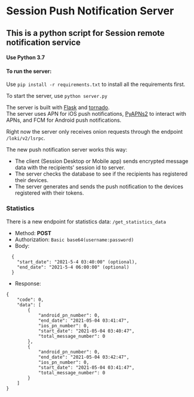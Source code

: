 # Session Push Notification Server

## This is a python script for Session remote notification service

#### Use Python 3.7
#### To run the server:
Use `pip install -r requirements.txt` to install all the requirements first.


To start the server, use `python server.py`


The server is built with [Flask](https://github.com/pallets/flask) and [tornado](https://github.com/tornadoweb/tornado).  
The server uses APN for iOS push notifications, [PyAPNs2](https://github.com/Pr0Ger/PyAPNs2) to interact with APNs, and FCM for Android push notifications.

Right now the server only receives onion requests through the endpoint `/loki/v2/lsrpc`.

The new push notification server works this way:
- The client (Session Desktop or Mobile app) sends encrypted message data with the recipients' session id to server.
- The server checks the database to see if the recipients has registered their devices.
- The server generates and sends the push notification to the devices registered with their tokens.

### Statistics
There is a new endpoint for statistics data:  `/get_statistics_data`
- Method: **POST**
- Authorization: ```Basic base64(username:password)```
- Body: 
```
  { 
    "start_date": "2021-5-4 03:40:00" (optional),
    "end_date": "2021-5-4 06:00:00" (optional)
  }
  ```
- Response:
```
{
    "code": 0,
    "data": [
        {
            "android_pn_number": 0,
            "end_date": "2021-05-04 03:41:47",
            "ios_pn_number": 0,
            "start_date": "2021-05-04 03:40:47",
            "total_message_number": 0
        },
        {
            "android_pn_number": 0,
            "end_date": "2021-05-04 03:42:47",
            "ios_pn_number": 0,
            "start_date": "2021-05-04 03:41:47",
            "total_message_number": 0
        }
    ]
}
```

